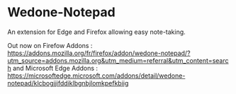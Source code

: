# Wedone-Notepad
An extension for Edge and Firefox allowing easy note-taking.

Out now on Firefow Addons : https://addons.mozilla.org/fr/firefox/addon/wedone-notepad/?utm_source=addons.mozilla.org&utm_medium=referral&utm_content=search and Microsoft Edge Addons : https://microsoftedge.microsoft.com/addons/detail/wedone-notepad/klcbogjjifddiklbgnbjlomkpefkbiig
